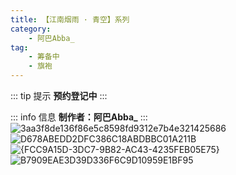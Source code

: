 ```yaml
---
title: 【江南烟雨 · 青空】系列
category: 
    - 阿巴Abba_
tag:
    - 筹备中
    - 旗袍
---
```

::: tip 提示
**预约登记中**
:::

::: info 信息
**制作者：阿巴Abba_**
:::
![3aa3f8de136f86e5c8598fd9312e7b4e321425686](https://pic.mufeng086.com/i/2023/09/29/ifdk47.webp)
![D678ABEDD2DFC386C18ABDBBC01A211B](https://pic.mufeng086.com/i/2023/10/19/vg21wr.webp)
![{FCC9A15D-3DC7-9B82-AC43-4235FEB05E75}](https://pic.mufeng086.com/i/2023/10/19/vg211k.webp)
![B7909EAE3D39D336F6C9D10959E1BF95](https://pic.mufeng086.com/i/2023/10/19/vg2uoy.webp)

